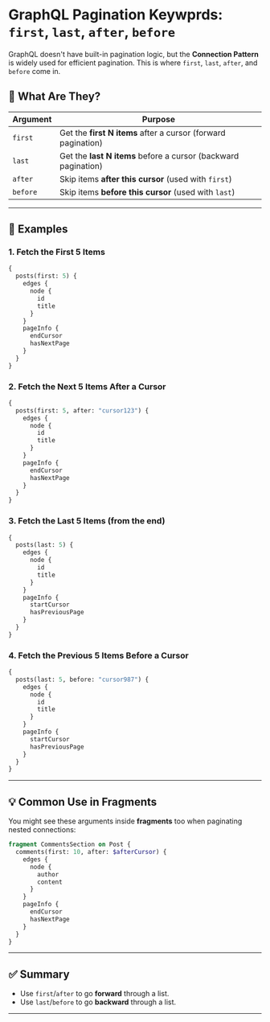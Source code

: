 # GraphQL Pagination Keywprds: `first`, `last`, `after`, `before`

GraphQL doesn't have built-in pagination logic, but the **Connection Pattern** is widely used for efficient pagination. This is where `first`, `last`, `after`, and `before` come in.

## 📌 What Are They?

| Argument | Purpose |
|----------|---------|
| `first`  | Get the **first N items** after a cursor (forward pagination) |
| `last`   | Get the **last N items** before a cursor (backward pagination) |
| `after`  | Skip items **after this cursor** (used with `first`) |
| `before` | Skip items **before this cursor** (used with `last`) |

---

## 🧪 Examples

### 1. Fetch the First 5 Items

```graphql
{
  posts(first: 5) {
    edges {
      node {
        id
        title
      }
    }
    pageInfo {
      endCursor
      hasNextPage
    }
  }
}
```

### 2. Fetch the Next 5 Items After a Cursor

```graphql
{
  posts(first: 5, after: "cursor123") {
    edges {
      node {
        id
        title
      }
    }
    pageInfo {
      endCursor
      hasNextPage
    }
  }
}
```

### 3. Fetch the Last 5 Items (from the end)

```graphql
{
  posts(last: 5) {
    edges {
      node {
        id
        title
      }
    }
    pageInfo {
      startCursor
      hasPreviousPage
    }
  }
}
```

### 4. Fetch the Previous 5 Items Before a Cursor

```graphql
{
  posts(last: 5, before: "cursor987") {
    edges {
      node {
        id
        title
      }
    }
    pageInfo {
      startCursor
      hasPreviousPage
    }
  }
}
```

---

## 💡 Common Use in Fragments

You might see these arguments inside **fragments** too when paginating nested connections:

```graphql
fragment CommentsSection on Post {
  comments(first: 10, after: $afterCursor) {
    edges {
      node {
        author
        content
      }
    }
    pageInfo {
      endCursor
      hasNextPage
    }
  }
}
```
---

## ✅ Summary

- Use `first`/`after` to go **forward** through a list.
- Use `last`/`before` to go **backward** through a list.

---
